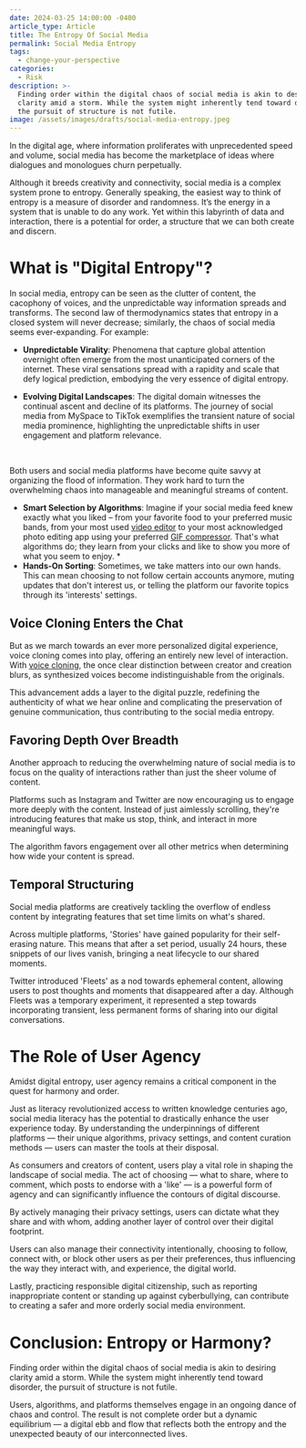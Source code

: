 ```yaml
---
date: 2024-03-25 14:00:00 -0400
article_type: Article
title: The Entropy Of Social Media
permalink: Social Media Entropy
tags:
  - change-your-perspective
categories:
  - Risk
description: >-
  Finding order within the digital chaos of social media is akin to desiring
  clarity amid a storm. While the system might inherently tend toward disorder,
  the pursuit of structure is not futile.
image: /assets/images/drafts/social-media-entropy.jpeg
---
```

In the digital age, where information proliferates with unprecedented speed and volume, social media has become the marketplace of ideas where dialogues and monologues churn perpetually.

Although it breeds creativity and connectivity, social media is a complex system prone to entropy. Generally speaking, the easiest way to think of entropy is a measure of disorder and randomness. It’s the energy in a system that is unable to do any work. Yet within this labyrinth of data and interaction, there is a potential for order, a structure that we can both create and discern.

# What is "Digital Entropy"?

In social media, entropy can be seen as the clutter of content, the cacophony of voices, and the unpredictable way information spreads and transforms. The second law of thermodynamics states that entropy in a closed system will never decrease; similarly, the chaos of social media seems ever-expanding. For example:

* **Unpredictable Virality**: Phenomena that capture global attention overnight often emerge from the most unanticipated corners of the internet. These viral sensations spread with a rapidity and scale that defy logical prediction, embodying the very essence of digital entropy.
* **Evolving Digital Landscapes**: The digital domain witnesses the continual ascent and decline of its platforms. The journey of social media from MySpace to TikTok exemplifies the transient nature of social media prominence, highlighting the unpredictable shifts in user engagement and platform relevance.

  &nbsp;

Both users and social media platforms have become quite savvy at organizing the flood of information. They work hard to turn the overwhelming chaos into manageable and meaningful streams of content.

* **Smart Selection by Algorithms**: Imagine if your social media feed knew exactly what you liked – from your favorite food to your preferred music bands, from your most used [video editor](https://www.veed.io/tools/video-editor) to your most acknowledged photo editing app using your preferred [GIF compressor](https://www.veed.io/tools/video-compressor/gif-compressor). That's what algorithms do; they learn from your clicks and like to show you more of what you seem to enjoy.
  \*
* **Hands-On Sorting**: Sometimes, we take matters into our own hands. This can mean choosing to not follow certain accounts anymore, muting updates that don't interest us, or telling the platform our favorite topics through its 'interests' settings.

## Voice Cloning Enters the Chat

But as we march towards an ever more personalized digital experience, voice cloning comes into play, offering an entirely new level of interaction. With [voice cloning](https://www.veed.io/tools/ai-voice-cloning), the once clear distinction between creator and creation blurs, as synthesized voices become indistinguishable from the originals.

This advancement adds a layer to the digital puzzle, redefining the authenticity of what we hear online and complicating the preservation of genuine communication, thus contributing to the social media entropy.

## Favoring Depth Over Breadth

Another approach to reducing the overwhelming nature of social media is to focus on the quality of interactions rather than just the sheer volume of content.

Platforms such as Instagram and Twitter are now encouraging us to engage more deeply with the content. Instead of just aimlessly scrolling, they're introducing features that make us stop, think, and interact in more meaningful ways.

The algorithm favors engagement over all other metrics when determining how wide your content is spread.

## Temporal Structuring

Social media platforms are creatively tackling the overflow of endless content by integrating features that set time limits on what's shared.

Across multiple platforms, 'Stories' have gained popularity for their self-erasing nature. This means that after a set period, usually 24 hours, these snippets of our lives vanish, bringing a neat lifecycle to our shared moments.

Twitter introduced 'Fleets' as a nod towards ephemeral content, allowing users to post thoughts and moments that disappeared after a day. Although Fleets was a temporary experiment, it represented a step towards incorporating transient, less permanent forms of sharing into our digital conversations.

# The Role of User Agency

Amidst digital entropy, user agency remains a critical component in the quest for harmony and order.

Just as literacy revolutionized access to written knowledge centuries ago, social media literacy has the potential to drastically enhance the user experience today. By understanding the underpinnings of different platforms — their unique algorithms, privacy settings, and content curation methods — users can master the tools at their disposal.

As consumers and creators of content, users play a vital role in shaping the landscape of social media. The act of choosing — what to share, where to comment, which posts to endorse with a 'like' — is a powerful form of agency and can significantly influence the contours of digital discourse.

By actively managing their privacy settings, users can dictate what they share and with whom, adding another layer of control over their digital footprint.

Users can also manage their connectivity intentionally, choosing to follow, connect with, or block other users as per their preferences, thus influencing the way they interact with, and experience, the digital world.

Lastly, practicing responsible digital citizenship, such as reporting inappropriate content or standing up against cyberbullying, can contribute to creating a safer and more orderly social media environment.

# Conclusion: Entropy or Harmony?

Finding order within the digital chaos of social media is akin to desiring clarity amid a storm. While the system might inherently tend toward disorder, the pursuit of structure is not futile.

Users, algorithms, and platforms themselves engage in an ongoing dance of chaos and control. The result is not complete order but a dynamic equilibrium — a digital ebb and flow that reflects both the entropy and the unexpected beauty of our interconnected lives.

&nbsp;
